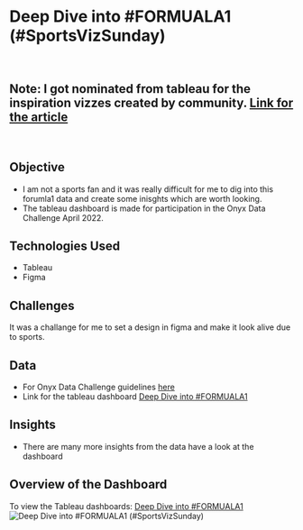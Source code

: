 # Deep Dive into #FORMUALA1 (#SportsVizSunday)

<br>

## Note: I got nominated from tableau for the inspiration vizzes created by community. [Link for the article](https://www.tableau.com/community/blog/2022/4/datafam-roundup-april-25-29-2022?utm_medium=Social&utm_source=linkedin)
<br>

## Objective
* I am not a sports fan and it was really difficult for me to dig into this forumla1 data and create some inisghts which are worth looking.
* The tableau dashboard is made for participation in the Onyx Data Challenge April 2022.

## Technologies Used
* Tableau
* Figma

## Challenges
It was a challange for me to set a design in figma and make it look alive due to sports. 

## Data
* For Onyx Data Challenge guidelines [here](https://onyxdata.co.uk/dataset_challenge/april-2022/)
* Link for the tableau dashboard [Deep Dive into #FORMUALA1](https://public.tableau.com/app/profile/kashish.rastogi/viz/DeepDiveintoFORMUALA1/Dashboard2)

## Insights
* There are many more insights from the data have a look at the dashboard

## Overview of the Dashboard
To view the Tableau dashboards: [Deep Dive into #FORMUALA1](https://public.tableau.com/app/profile/kashish.rastogi/viz/DeepDiveintoFORMUALA1/Dashboard2)
![Deep Dive into #FORMUALA1 (#SportsVizSunday)](https://i.imgur.com/ZsEYbF4.png)
